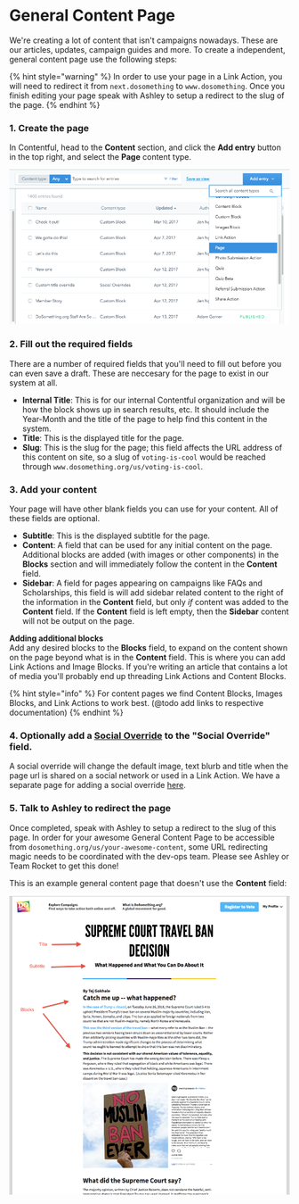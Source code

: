 # General Content Page

We're creating a lot of content that isn't campaigns nowadays. These are our articles, updates, campaign guides and more. To create a independent, general content page use the following steps:

{% hint style="warning" %} In order to use your page in a Link Action, you will need to redirect it from `next.dosomething` to `www.dosomething`. Once you finish editing your page speak with Ashley to setup a redirect to the slug of the page. {% endhint %}

### 1. Create the page

In Contentful, head to the **Content** section, and click the **Add entry** button in the top right, and select the **Page** content type.

![Create General Content Page](../../.gitbook/assets/create-general-content-page.png)

### 2. Fill out the required fields 

There are a number of required fields that you'll need to fill out before you can even save a draft. These are neccesary for the page to exist in our system at all.
* **Internal Title**: This is for our internal Contentful organization and will be how the block shows up in search results, etc. It should include the Year-Month and the title of the page to help find this content in the system.
* **Title**: This is the displayed title for the page.
* **Slug**: This is the slug for the page; this field affects the URL address of this content on site, so a slug of `voting-is-cool` would be reached through `www.dosomething.org/us/voting-is-cool`.

### 3. Add your content
Your page will have other blank fields you can use for your content. All of these fields are optional.
* **Subtitle**: This is the displayed subtitle for the page.
* **Content**: A field that can be used for any initial content on the page. Additional blocks are added (with images or other components) in the **Blocks** section and will immediately follow the content in the **Content** field.
* **Sidebar**: A field for pages appearing on campaigns like FAQs and Scholarships, this field is will add sidebar related content to the right of the information in the **Content** field, but only _if_ content was added to the **Content** field. If the **Content** field is left empty, then the **Sidebar** content will not be output on the page.

**Adding additional blocks**  
Add any desired blocks to the **Blocks** field, to expand on the content shown on the page beyond what is in the **Content** field. This is where you can add Link Actions and Image Blocks. If you're writing an article that contains a lot of media you'll probably end up threading Link Actions and Content Blocks.

{% hint style="info" %}
For content pages we find Content Blocks, Images Blocks, and Link Actions to work best.
(@todo add links to respective documentation)
{% endhint %}

### 4. Optionally add a [Social Override](../social-overrides.md) to the "Social Override" field.
A social override will change the default image, text blurb and title when the page url is shared on a social network or used in a Link Action. We have a separate page for adding a social override [here](../social-overrides.md).

### 5. Talk to Ashley to redirect the page
Once completed, speak with Ashley to setup a redirect to the slug of this page. In order for your awesome General Content Page to be accessible from `dosomething.org/us/your-awesome-content`, some URL redirecting magic needs to be coordinated with the dev-ops team. Please see Ashley or Team Rocket to get this done!

This is an example general content page that doesn't use the **Content** field:

![General Content Page](../../.gitbook/assets/general-content-page.png)
